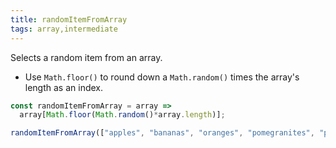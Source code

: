 ```yaml
---
title: randomItemFromArray
tags: array,intermediate
---
```


Selects a random item from an array.

- Use `Math.floor()` to round down a `Math.random()` times the array's length as an index. 


```js
const randomItemFromArray = array =>
  array[Math.floor(Math.random()*array.length)];
```

```js
randomItemFromArray(["apples", "bananas", "oranges", "pomegranites", "potatos"]); // 'potatos'
```
